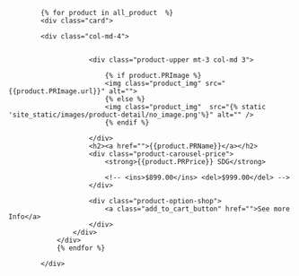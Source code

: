  <div class="single-product-area">
        <div class="zigzag-bottom"></div>
        <div class="container">
            <div class="row">
                
           
            {% for product in all_product  %}
            <div class="card">
            
            <div class="col-md-4">
                
            
                        <div class="product-upper mt-3 col-md 3">
                            
                            {% if product.PRImage %}
                            <img class="product_img" src="{{product.PRImage.url}}" alt="">
                            {% else %}
                            <img class="product_img"  src="{% static 'site_static/images/product-detail/no_image.png'%}" alt="" />
                            {% endif %}
                                
                        </div>
                        <h2><a href="">{{product.PRName}}</a></h2>
                        <div class="product-carousel-price">
                            <strong>{{product.PRPrice}} SDG</strong>

                            <!-- <ins>$899.00</ins> <del>$999.00</del> -->
                        </div>  
                        
                        <div class="product-option-shop">
                            <a class="add_to_cart_button" href="">See more Info</a>
                        </div>                       
                    </div>
                </div>
                {% endfor %}
                    
            </div>